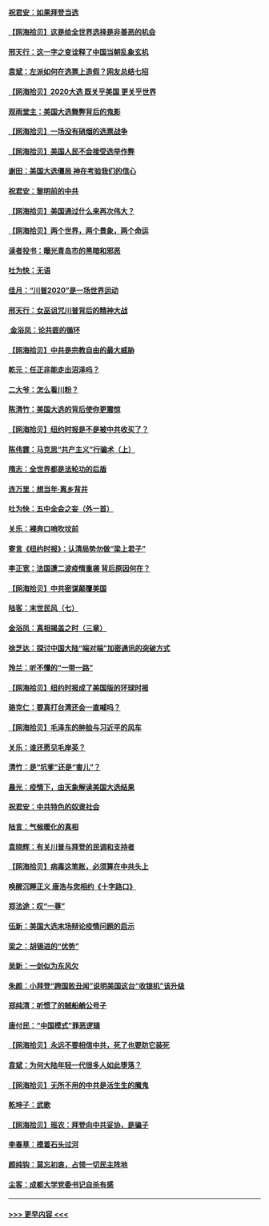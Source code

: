 #### [祝君安：如果拜登当选](../pages/nsc993/n12535726.md?t=11091702) 
#### [【网海拾贝】这是给全世界选择是非善恶的机会](../pages/nsc993/n12535061.md?t=11091702) 
#### [邢天行：这一字之变诠释了中国当朝乱象玄机](../pages/nsc993/n12533446.md?t=11091702) 
#### [袁斌：左派如何在选票上造假？网友总结七招](../pages/nsc993/n12533180.md?t=11091702) 
#### [【网海拾贝】2020大选 既关乎美国 更关乎世界](../pages/nsc993/n12533161.md?t=11091702) 
#### [观雨堂主：美国大选舞弊背后的鬼影](../pages/nsc993/n12533153.md?t=11091702) 
#### [【网海拾贝】一场没有硝烟的选票战争](../pages/nsc993/n12531883.md?t=11091702) 
#### [【网海拾贝】美国人民不会接受选举作弊](../pages/nsc993/n12528850.md?t=11091702) 
#### [谢田：美国大选僵局 神在考验我们的信心](../pages/nsc993/n12527932.md?t=11091702) 
#### [祝君安：黎明前的中共](../pages/nsc993/n12524071.md?t=11091702) 
#### [【网海拾贝】美国通过什么来再次伟大？](../pages/nsc993/n12523844.md?t=11091702) 
#### [【网海拾贝】两个世界，两个景象，两个命运](../pages/nsc993/n12521419.md?t=11091702) 
#### [读者投书：曝光青岛市的黑暗和邪恶](../pages/nsc993/n12520988.md?t=11091702) 
#### [吐为快：无语](../pages/nsc993/n12518588.md?t=11091702) 
#### [佳月：“川普2020”是一场世界运动](../pages/nsc993/n12518581.md?t=11091702) 
#### [邢天行：女巫诅咒川普背后的精神大战](../pages/nsc993/n12517257.md?t=11091702) 
#### [ 金浴凤：论共匪的循环](../pages/nsc993/n12517133.md?t=11091702) 
#### [【网海拾贝】中共是宗教自由的最大威胁](../pages/nsc993/n12516879.md?t=11091702) 
#### [乾元：任正非能走出沼泽吗？](../pages/nsc993/n12515831.md?t=11091702) 
#### [二大爷：怎么看川粉？](../pages/nsc993/n12515820.md?t=11091702) 
#### [陈清竹：美国大选的背后使你更震惊](../pages/nsc993/n12515589.md?t=11091702) 
#### [【网海拾贝】纽约时报是不是被中共收买了？](../pages/nsc993/n12515122.md?t=11091702) 
#### [陈伟霆：马克思“共产主义”行骗术（上）](../pages/nsc993/n12510217.md?t=11091702) 
#### [隋志：全世界都是法轮功的后盾](../pages/nsc993/n12510636.md?t=11091702) 
#### [连万里：想当年‧离乡背井](../pages/nsc993/n12510623.md?t=11091702) 
#### [吐为快：五中全会之妄（外一首）](../pages/nsc993/n12510470.md?t=11091702) 
#### [关乐：裸奔口哨吹坟前](../pages/nsc993/n12510403.md?t=11091702) 
#### [寄言《纽约时报》：认清局势勿做“梁上君子”](../pages/nsc993/n12510042.md?t=11091702) 
#### [李正宽：法国遭二波疫情重袭 背后原因何在？](../pages/nsc993/n12509971.md?t=11091702) 
#### [【网海拾贝】中共密谋颠覆美国](../pages/nsc993/n12509816.md?t=11091702) 
#### [陆客：末世民风（七）](../pages/nsc993/n12507822.md?t=11091702) 
#### [金浴凤：真相揭盖之时（三章）](../pages/nsc993/n12507804.md?t=11091702) 
#### [徐芝达：探讨中国大陆“端对端”加密通讯的突破方式](../pages/nsc993/n12507682.md?t=11091702) 
#### [玲兰：听不懂的“一带一路”](../pages/nsc993/n12507669.md?t=11091702) 
#### [【网海拾贝】纽约时报成了美国版的环球时报](../pages/nsc993/n12507053.md?t=11091702) 
#### [骆克仁：要真打台湾还会一直喊吗？](../pages/nsc993/n12506843.md?t=11091702) 
#### [【网海拾贝】毛泽东的肿脸与习近平的风车](../pages/nsc993/n12504537.md?t=11091702) 
#### [关乐：谁还愿见毛岸英？](../pages/nsc993/n12503866.md?t=11091702) 
#### [清竹：是“坑爹”还是“害儿”？](../pages/nsc993/n12503034.md?t=11091702) 
#### [晨光：疫情下，由天象解读美国大选结果](../pages/nsc993/n12502536.md?t=11091702) 
#### [祝君安：中共特色的奴隶社会](../pages/nsc993/n12501529.md?t=11091702) 
#### [陆言：气候暖化的真相](../pages/nsc993/n12501183.md?t=11091702) 
#### [袁晓辉：有关川普与拜登的民调和支持者](../pages/nsc993/n12500433.md?t=11091702) 
#### [【网海拾贝】病毒这笔账，必须算在中共头上](../pages/nsc993/n12500320.md?t=11091702) 
#### [唤醒沉睡正义 唐浩与您相约《十字路口》](../pages/nsc993/n12497980.md?t=11091702) 
#### [郑法途：叹“一尊”](../pages/nsc993/n12498837.md?t=11091702) 
#### [伍新：美国大选末场辩论疫情问题的启示](../pages/nsc993/n12498829.md?t=11091702) 
#### [梁之：胡锡进的“优势”](../pages/nsc993/n12498780.md?t=11091702) 
#### [吴新：一剑似为东风欠](../pages/nsc993/n12498772.md?t=11091702) 
#### [朱颜：小拜登“跨国败丑闻”说明美国这台“收银机”该升级](../pages/nsc993/n12498731.md?t=11091702) 
#### [郑纯清：听惯了的贼船艄公号子](../pages/nsc993/n12498721.md?t=11091702) 
#### [唐付民：“中国模式”罪恶逻辑](../pages/nsc993/n12498310.md?t=11091702) 
#### [【网海拾贝】永远不要相信中共，死了也要防它装死](../pages/nsc993/n12498162.md?t=11091702) 
#### [袁斌：为何大陆年轻一代很多人如此堕落？](../pages/nsc993/n12495696.md?t=11091702) 
#### [【网海拾贝】无所不用的中共是活生生的魔鬼](../pages/nsc993/n12495621.md?t=11091702) 
#### [乾坤子：武歌](../pages/nsc993/n12493391.md?t=11091702) 
#### [【网海拾贝】班农：拜登向中共妥协，是骗子](../pages/nsc993/n12492877.md?t=11091702) 
#### [李春草：摸着石头过河](../pages/nsc993/n12491121.md?t=11091702) 
#### [颜纯钩：莫忘初衷，占领一切民主阵地](../pages/nsc993/n12490965.md?t=11091702) 
#### [尘客：成都大学党委书记自杀有感](../pages/nsc993/n12490950.md?t=11091702) 

----
#### [ >>> 更早内容 <<< ](../indexes/nsc993-earlier.md)
